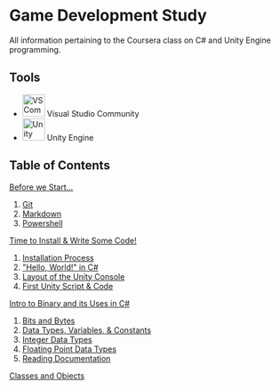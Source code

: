 # Game Development Study
All information pertaining to the Coursera class on C# and Unity Engine programming.

## Tools
- <img src="images/vscommunitylogo.jpg" alt="VS Community Logo" width=40/> Visual Studio Community
- <img src="images/unitylogo.png" alt="Unity Logo" width=40/> Unity Engine


## Table of Contents

[Before we Start...](Day-0/index.md)

1. [Git](Day-0/Git/notes.md)
2. [Markdown](Day-0/Markdown/notes.md)
3. [Powershell](Day-0/Powershell/notes.md)

[Time to Install & Write Some Code!](Day-1/index.md)

1. [Installation Process](Day-1/Installation/notes.md)
2. ["Hello, World!" in C#](Day-1/Exercise1/notes.md)
3. [Layout of the Unity Console](Day-1/UnityConsole/notes.md)
4. [First Unity Script & Code](Day-1/FirstUnity/notes.md)


[Intro to Binary and its Uses in C#](Day-2-Week-1/index.md)

1. [Bits and Bytes](Day-2-Week-1/Binary/notes.md)
2. [Data Types, Variables, & Constants](Day-2-Week-1/DaTyVarCon/notes.md)
3. [Integer Data Types](Day-2-Week-1/IntDataTypes/notes.md)
4. [Floating Point Data Types](Day-2-Week-1/FloatPoint/notes.md)
5. [Reading Documentation](Day-2-Week-1/ReadingDocs/notes.md)

[Classes and Objects](Day-2-Couindex.md)